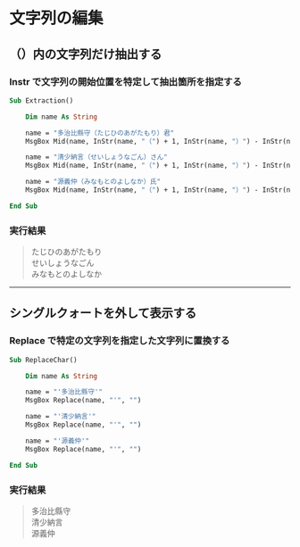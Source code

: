 # 文字列の編集

## （）内の文字列だけ抽出する

### Instr で文字列の開始位置を特定して抽出箇所を指定する

```vb
Sub Extraction()

    Dim name As String

    name = "多治比縣守（たじひのあがたもり）君"
    MsgBox Mid(name, InStr(name, "（") + 1, InStr(name, "）") - InStr(name, "（") - 1)

    name = "清少納言（せいしょうなごん）さん"
    MsgBox Mid(name, InStr(name, "（") + 1, InStr(name, "）") - InStr(name, "（") - 1)

    name = "源義仲（みなもとのよしなか）氏"
    MsgBox Mid(name, InStr(name, "（") + 1, InStr(name, "）") - InStr(name, "（") - 1)

End Sub
```

### 実行結果

> たじひのあがたもり  
  せいしょうなごん  
  みなもとのよしなか

---

## シングルクォートを外して表示する

### Replace で特定の文字列を指定した文字列に置換する

```vb
Sub ReplaceChar()

    Dim name As String

    name = "'多治比縣守'"
    MsgBox Replace(name, "'", "")

    name = "'清少納言'"
    MsgBox Replace(name, "'", "")

    name = "'源義仲'"
    MsgBox Replace(name, "'", "")

End Sub
```

### 実行結果

> 多治比縣守  
  清少納言  
  源義仲
